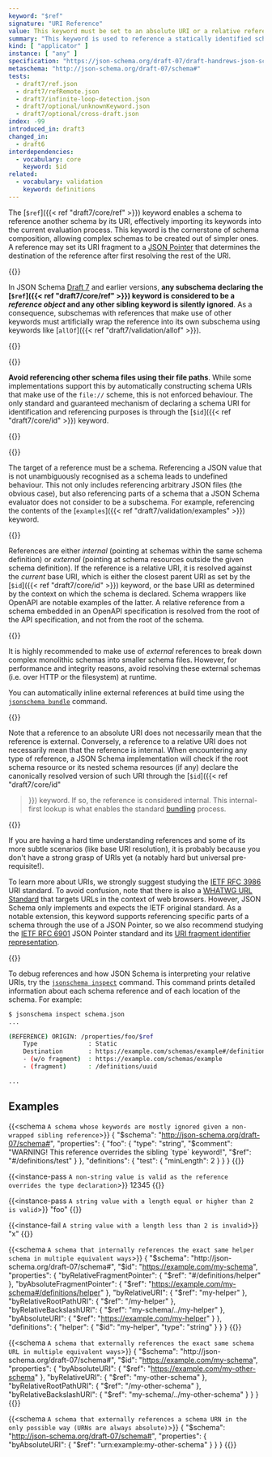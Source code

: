 ```yaml
---
keyword: "$ref"
signature: "URI Reference"
value: This keyword must be set to an absolute URI or a relative reference as defined by [RFC 3986](https://www.rfc-editor.org/info/rfc3986), where its fragment (if any) can consist of a JSON Pointer as defined by [RFC 6901](https://datatracker.ietf.org/doc/html/rfc6901)
summary: "This keyword is used to reference a statically identified schema."
kind: [ "applicator" ]
instance: [ "any" ]
specification: "https://json-schema.org/draft-07/draft-handrews-json-schema-01#rfc.section.8.3"
metaschema: "http://json-schema.org/draft-07/schema#"
tests:
  - draft7/ref.json
  - draft7/refRemote.json
  - draft7/infinite-loop-detection.json
  - draft7/optional/unknownKeyword.json
  - draft7/optional/cross-draft.json
index: -99
introduced_in: draft3
changed_in:
  - draft6
interdependencies:
  - vocabulary: core
    keyword: $id
related:
  - vocabulary: validation
    keyword: definitions
---
```


The [`$ref`]({{< ref "draft7/core/ref" >}}) keyword enables a schema to
reference another schema by its URI, effectively importing its keywords into the
current evaluation process. This keyword is the cornerstone of schema
composition, allowing complex schemas to be created out of simpler ones. A
reference may set its URI fragment to a [JSON
Pointer](https://www.rfc-editor.org/rfc/rfc6901) that determines the destination
of the reference after first resolving the rest of the URI.

{{<common-pitfall>}}

In JSON Schema [Draft 7](/draft7) and earlier versions, **any subschema
declaring the [`$ref`]({{< ref "draft7/core/ref" >}}) keyword is considered to
be a _reference object_ and any other sibling keyword is silently ignored**. As
a consequence, subschemas with references that make use of other keywords must
artificially wrap the reference into its own subschema using keywords like
[`allOf`]({{< ref "draft7/validation/allof" >}}).

{{</common-pitfall>}}

{{<common-pitfall>}}

**Avoid referencing other schema files using their file paths**. While some
implementations support this by automatically constructing schema URIs that
make use of the `file://` scheme, this is not enforced behaviour. The only
standard and guaranteed mechanism of declaring a schema URI for identification
and referencing purposes is through the [`$id`]({{< ref "draft7/core/id" >}}) keyword.

{{</common-pitfall>}}

{{<common-pitfall>}}

The target of a reference must be a schema. Referencing a JSON value that is
not unambiguously recognised as a schema leads to undefined behaviour.  This
not only includes referencing arbitrary JSON files (the obvious case), but
also referencing parts of a schema that a JSON Schema evaluator does not
consider to be a subschema.  For example, referencing the contents of the
[`examples`]({{< ref "draft7/validation/examples" >}}) keyword.

{{</common-pitfall>}}

References are either _internal_ (pointing at schemas within the same schema
definition) or _external_ (pointing at schema resources outside the given schema
definition). If the reference is a relative URI, it is resolved against the
_current_ base URI, which is either the closest parent URI as set by the
[`$id`]({{< ref "draft7/core/id" >}}) keyword, or the base URI as determined by
the context on which the schema is declared. Schema wrappers like OpenAPI are
notable examples of the latter. A relative reference from a schema embedded in
an OpenAPI specification is resolved from the root of the API specification, and
not from the root of the schema.

{{<best-practice>}}

It is highly recommended to make use of _external_ references to break down
complex monolithic schemas into smaller schema files. However, for performance
and integrity reasons, avoid resolving these external schemas (i.e. over HTTP
or the filesystem) at runtime.

You can automatically inline external references at build time using the
[`jsonschema
bundle`](https://github.com/sourcemeta/jsonschema/blob/main/docs/bundle.markdown)
command.

{{</best-practice>}}

Note that a reference to an absolute URI does not necessarily mean that the
reference is external. Conversely, a reference to a relative URI does not
necessarily mean that the reference is internal. When encountering any type
of reference, a JSON Schema implementation will check if the root schema
resource or its nested schema resources (if any) declare the canonically
resolved version of such URI through the [`$id`]({{< ref "draft7/core/id"
>}}) keyword. If so, the reference is considered internal. This
internal-first lookup is what enables the standard
[bundling](https://json-schema.org/blog/posts/bundling-json-schema-compound-documents)
process.

{{<learning-more>}}

If you are having a hard time understanding references and some of its more
subtle scenarios (like base URI resolution), it is probably because you don't
have a strong grasp of URIs yet (a notably hard but universal
pre-requisite!).

To learn more about URIs, we strongly suggest studying the [IETF RFC
3986](https://www.rfc-editor.org/info/rfc3986) URI standard. To avoid
confusion, note that there is also a [WHATWG URL
Standard](https://url.spec.whatwg.org) that targets URLs in the context of
web browsers. However, JSON Schema only implements and expects the IETF
original standard. As a notable extension, this keyword supports referencing
specific parts of a schema through the use of a JSON Pointer, so we also
recommend studying the [IETF RFC 6901](https://www.rfc-editor.org/info/rfc6901)
JSON Pointer standard and its [URI fragment identifier
representation](https://www.rfc-editor.org/rfc/rfc6901#section-6).

{{</learning-more>}}

To debug references and how JSON Schema is interpreting your relative URIs,
try the [`jsonschema
inspect`](https://github.com/sourcemeta/jsonschema/blob/main/docs/inspect.markdown)
command. This command prints detailed information about each schema reference
and of each location of the schema. For example:

```sh
$ jsonschema inspect schema.json
...

(REFERENCE) ORIGIN: /properties/foo/$ref
    Type              : Static
    Destination       : https://example.com/schemas/example#/definitions/uuid
    - (w/o fragment)  : https://example.com/schemas/example
    - (fragment)      : /definitions/uuid

...
```

## Examples

{{<schema `A schema whose keywords are mostly ignored given a non-wrapped sibling reference`>}}
{
  "$schema": "http://json-schema.org/draft-07/schema#",
  "properties": {
    "foo": {
      "type": "string",
      "$comment": "WARNING! This reference overrides the sibling `type` keyword!",
      "$ref": "#/definitions/test"
    }
  },
  "definitions": {
    "test": { "minLength": 2 }
  }
}
{{</schema>}}

{{<instance-pass `A non-string value is valid as the reference overrides the type declaration`>}}
12345
{{</instance-pass>}}

{{<instance-pass `A string value with a length equal or higher than 2 is valid`>}}
"foo"
{{</instance-pass>}}

{{<instance-fail `A string value with a length less than 2 is invalid`>}}
"x"
{{</instance-fail>}}

{{<schema `A schema that internally references the exact same helper schema in multiple equivalent ways`>}}
{
  "$schema": "http://json-schema.org/draft-07/schema#",
  "$id": "https://example.com/my-schema",
  "properties": {
    "byRelativeFragmentPointer": {
      "$ref": "#/definitions/helper"
    },
    "byAbsoluteFragmentPointer": {
      "$ref": "https://example.com/my-schema#/definitions/helper"
    },
    "byRelativeURI": {
      "$ref": "my-helper"
    },
    "byRelativeRootPathURI": {
      "$ref": "/my-helper"
    },
    "byRelativeBackslashURI": {
      "$ref": "my-schema/../my-helper"
    },
    "byAbsoluteURI": {
      "$ref": "https://example.com/my-helper"
    }
  },
  "definitions": {
    "helper": {
      "$id": "my-helper",
      "type": "string"
    }
  }
}
{{</schema>}}

{{<schema `A schema that externally references the exact same schema URL in multiple equivalent ways`>}}
{
  "$schema": "http://json-schema.org/draft-07/schema#",
  "$id": "https://example.com/my-schema",
  "properties": {
    "byAbsoluteURI": {
      "$ref": "https://example.com/my-other-schema"
    },
    "byRelativeURI": {
      "$ref": "my-other-schema"
    },
    "byRelativeRootPathURI": {
      "$ref": "/my-other-schema"
    },
    "byRelativeBackslashURI": {
      "$ref": "my-schema/../my-other-schema"
    }
  }
}
{{</schema>}}

{{<schema `A schema that externally references a schema URN in the only possible way (URNs are always absolute)`>}}
{
  "$schema": "http://json-schema.org/draft-07/schema#",
  "properties": {
    "byAbsoluteURI": {
      "$ref": "urn:example:my-other-schema"
    }
  }
}
{{</schema>}}
